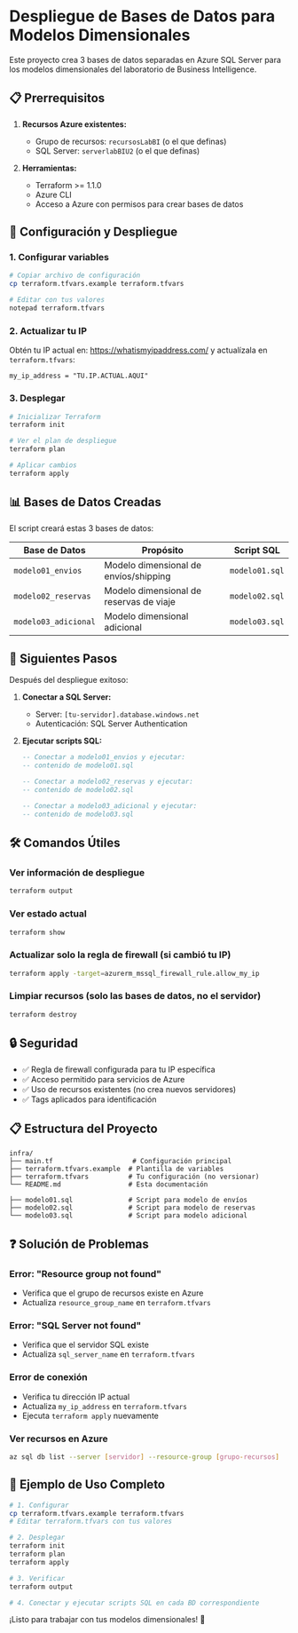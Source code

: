 # Despliegue de Bases de Datos para Modelos Dimensionales

Este proyecto crea 3 bases de datos separadas en Azure SQL Server para los modelos dimensionales del laboratorio de Business Intelligence.

## 📋 Prerrequisitos

1. **Recursos Azure existentes:**
   - Grupo de recursos: `recursosLabBI` (o el que definas)
   - SQL Server: `serverlabBIU2` (o el que definas)

2. **Herramientas:**
   - Terraform >= 1.1.0
   - Azure CLI
   - Acceso a Azure con permisos para crear bases de datos

## 🚀 Configuración y Despliegue

### 1. Configurar variables

```bash
# Copiar archivo de configuración
cp terraform.tfvars.example terraform.tfvars

# Editar con tus valores
notepad terraform.tfvars
```

### 2. Actualizar tu IP

Obtén tu IP actual en: https://whatismyipaddress.com/ y actualízala en `terraform.tfvars`:

```hcl
my_ip_address = "TU.IP.ACTUAL.AQUI"
```

### 3. Desplegar

```bash
# Inicializar Terraform
terraform init

# Ver el plan de despliegue
terraform plan

# Aplicar cambios
terraform apply
```

## 📊 Bases de Datos Creadas

El script creará estas 3 bases de datos:

| Base de Datos | Propósito | Script SQL |
|---------------|-----------|------------|
| `modelo01_envios` | Modelo dimensional de envíos/shipping | `modelo01.sql` |
| `modelo02_reservas` | Modelo dimensional de reservas de viaje | `modelo02.sql` |
| `modelo03_adicional` | Modelo dimensional adicional | `modelo03.sql` |

## 🔧 Siguientes Pasos

Después del despliegue exitoso:

1. **Conectar a SQL Server:**
   - Server: `[tu-servidor].database.windows.net`
   - Autenticación: SQL Server Authentication

2. **Ejecutar scripts SQL:**
   ```sql
   -- Conectar a modelo01_envios y ejecutar:
   -- contenido de modelo01.sql
   
   -- Conectar a modelo02_reservas y ejecutar:
   -- contenido de modelo02.sql
   
   -- Conectar a modelo03_adicional y ejecutar:
   -- contenido de modelo03.sql
   ```

## 🛠️ Comandos Útiles

### Ver información de despliegue
```bash
terraform output
```

### Ver estado actual
```bash
terraform show
```

### Actualizar solo la regla de firewall (si cambió tu IP)
```bash
terraform apply -target=azurerm_mssql_firewall_rule.allow_my_ip
```

### Limpiar recursos (solo las bases de datos, no el servidor)
```bash
terraform destroy
```

## 🔒 Seguridad

- ✅ Regla de firewall configurada para tu IP específica
- ✅ Acceso permitido para servicios de Azure
- ✅ Uso de recursos existentes (no crea nuevos servidores)
- ✅ Tags aplicados para identificación

## 📋 Estructura del Proyecto

```
infra/
├── main.tf                    # Configuración principal
├── terraform.tfvars.example  # Plantilla de variables
├── terraform.tfvars          # Tu configuración (no versionar)
└── README.md                 # Esta documentación

├── modelo01.sql              # Script para modelo de envíos
├── modelo02.sql              # Script para modelo de reservas  
└── modelo03.sql              # Script para modelo adicional
```

## ❓ Solución de Problemas

### Error: "Resource group not found"
- Verifica que el grupo de recursos existe en Azure
- Actualiza `resource_group_name` en `terraform.tfvars`

### Error: "SQL Server not found"  
- Verifica que el servidor SQL existe
- Actualiza `sql_server_name` en `terraform.tfvars`

### Error de conexión
- Verifica tu dirección IP actual
- Actualiza `my_ip_address` en `terraform.tfvars`
- Ejecuta `terraform apply` nuevamente

### Ver recursos en Azure
```bash
az sql db list --server [servidor] --resource-group [grupo-recursos]
```

## 🎯 Ejemplo de Uso Completo

```bash
# 1. Configurar
cp terraform.tfvars.example terraform.tfvars
# Editar terraform.tfvars con tus valores

# 2. Desplegar
terraform init
terraform plan
terraform apply

# 3. Verificar
terraform output

# 4. Conectar y ejecutar scripts SQL en cada BD correspondiente
```

¡Listo para trabajar con tus modelos dimensionales! 🎉
